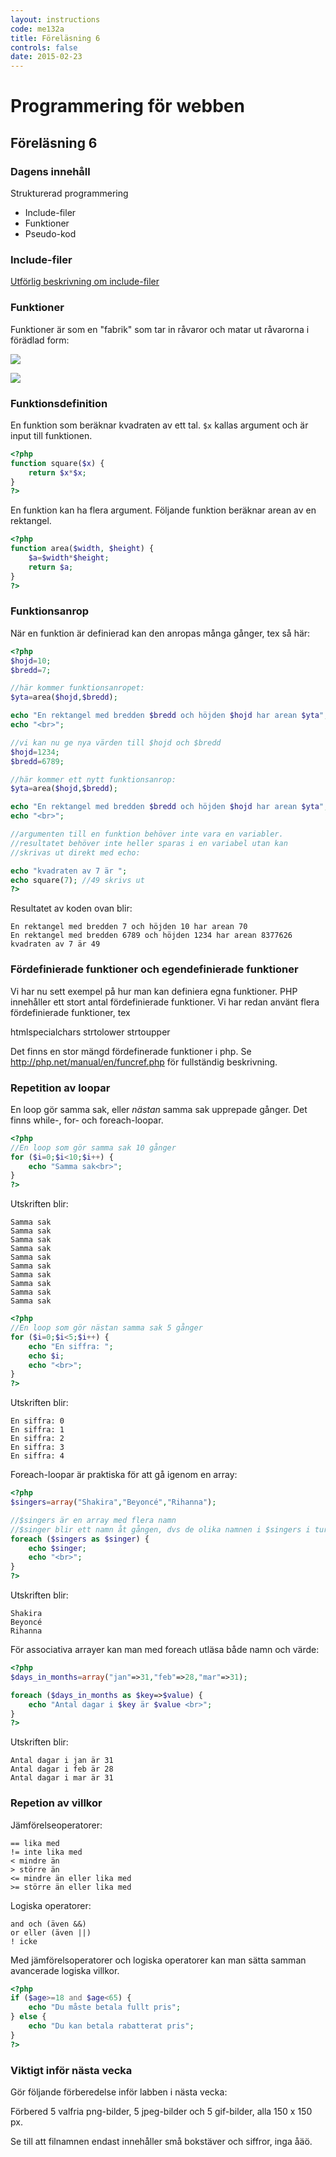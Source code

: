 ```yaml
---
layout: instructions
code: me132a
title: Föreläsning 6
controls: false
date: 2015-02-23
---
```


# Programmering för webben

## Föreläsning 6

### Dagens innehållStrukturerad programmering- Include-filer- Funktioner- Pseudo-kod ### Include-filer[Utförlig beskrivning om include-filer](include.pdf)### FunktionerFunktioner är som en "fabrik" som tar in råvaror och matar ut råvarorna i förädlad form:![](im6/funktion1.png)![](im6/funktion2.png) ### FunktionsdefinitionEn funktion som beräknar kvadraten av ett tal. `$x` kallas argument och är input till funktionen. ```php
<?php
function square($x) {    return $x*$x;}?>```
En funktion kan ha flera argument. Följande funktion beräknar arean av en rektangel.  ```php
<?php
function area($width, $height) {    $a=$width*$height;    return $a;}?>```
 
### Funktionsanrop
När en funktion är definierad kan den anropas många gånger, tex så här:


```php
<?php
$hojd=10;
$bredd=7;

//här kommer funktionsanropet:
$yta=area($hojd,$bredd);

echo "En rektangel med bredden $bredd och höjden $hojd har arean $yta";
echo "<br>";

//vi kan nu ge nya värden till $hojd och $bredd
$hojd=1234;
$bredd=6789;

//här kommer ett nytt funktionsanrop:
$yta=area($hojd,$bredd);

echo "En rektangel med bredden $bredd och höjden $hojd har arean $yta";
echo "<br>";

//argumenten till en funktion behöver inte vara en variabler.
//resultatet behöver inte heller sparas i en variabel utan kan
//skrivas ut direkt med echo:

echo "kvadraten av 7 är ";
echo square(7); //49 skrivs ut
?>
```
 
Resultatet av koden ovan blir:

```
En rektangel med bredden 7 och höjden 10 har arean 70
En rektangel med bredden 6789 och höjden 1234 har arean 8377626
kvadraten av 7 är 49
```
### Fördefinierade funktioner och egendefinierade funktioner

Vi har nu sett exempel på hur man kan definiera egna funktioner. PHP innehåller ett stort antal fördefinierade funktioner. Vi har redan använt flera fördefinierade funktioner, tex

htmlspecialchars
strtolower strtoupper

Det finns en stor mängd fördefinerade funktioner i php. Se <http://php.net/manual/en/funcref.php> för fullständig beskrivning.### Repetition av loopar

En loop gör samma sak, eller *nästan* samma sak upprepade gånger. Det finns while-, for- och foreach-loopar.

```php
<?php
//En loop som gör samma sak 10 gånger
for ($i=0;$i<10;$i++) {
	echo "Samma sak<br>";}
?>
```

Utskriften blir:

```
Samma sak
Samma sak
Samma sak
Samma sak
Samma sak
Samma sak
Samma sak
Samma sak
Samma sak
Samma sak
```

```php
<?php
//En loop som gör nästan samma sak 5 gånger
for ($i=0;$i<5;$i++) {
	echo "En siffra: ";
	echo $i;
	echo "<br>";}
?>
```

Utskriften blir:

```
En siffra: 0
En siffra: 1
En siffra: 2
En siffra: 3
En siffra: 4
```

Foreach-loopar är praktiska för att gå igenom en array:

```php
<?php
$singers=array("Shakira","Beyoncé","Rihanna");

//$singers är en array med flera namn
//$singer blir ett namn åt gången, dvs de olika namnen i $singers i tur och ordning
foreach ($singers as $singer) {
	echo $singer;
	echo "<br>";
}
?>
```

Utskriften blir:

```
Shakira
Beyoncé
Rihanna
```

För associativa arrayer kan man med foreach utläsa både namn och värde:

```php
<?php
$days_in_months=array("jan"=>31,"feb"=>28,"mar"=>31);

foreach ($days_in_months as $key=>$value) {
	echo "Antal dagar i $key är $value <br>";
}
?>
```

Utskriften blir:

```
Antal dagar i jan är 31 
Antal dagar i feb är 28 
Antal dagar i mar är 31 
```

### Repetion av villkor

Jämförelseoperatorer:

```
== lika med
!= inte lika med
< mindre än
> större än
<= mindre än eller lika med
>= större än eller lika med
```

Logiska operatorer:

```
and och (även &&)
or eller (även ||)
! icke
```

Med jämförelsoperatorer och logiska operatorer kan man sätta samman avancerade logiska villkor.

```php
<?php
if ($age>=18 and $age<65) {
	echo "Du måste betala fullt pris";
} else {
	echo "Du kan betala rabatterat pris";
}
?>
```
### Viktigt inför nästa veckaGör följande förberedelse inför labben i nästa vecka:Förbered 5 valfria png-bilder, 5 jpeg-bilder och 5 gif-bilder, alla  150 x 150 px.
Se till att filnamnen endast innehåller små bokstäver och siffror, inga åäö. 